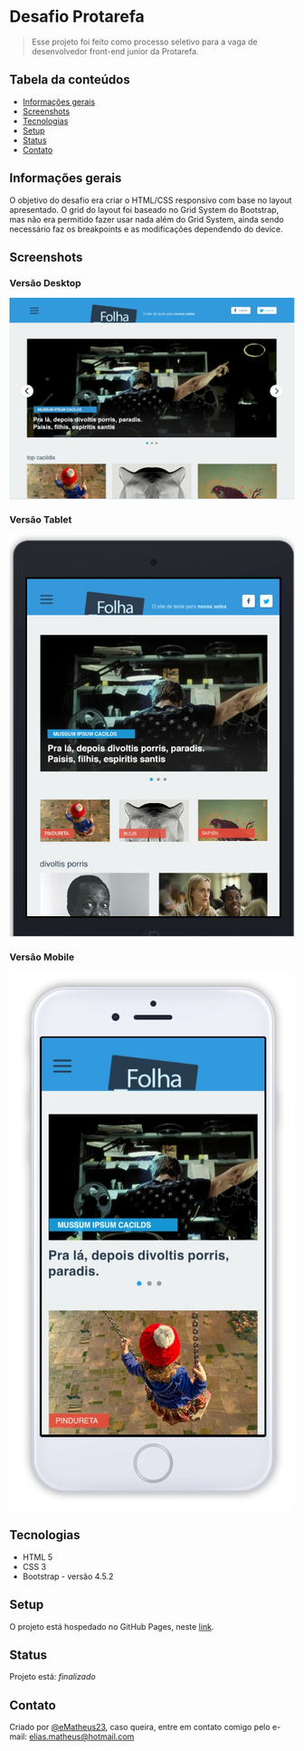 # Desafio Protarefa
> Esse projeto foi feito como processo seletivo para a vaga de desenvolvedor front-end junior da Protarefa. 

## Tabela da conteúdos
* [Informações gerais](#informações-gerais)
* [Screenshots](#screenshots)
* [Tecnologias](#tecnologias)
* [Setup](#setup)
* [Status](#status)
* [Contato](#contato)

## Informações gerais
O objetivo do desafio era criar o HTML/CSS responsivo com base no layout apresentado. O grid do layout foi baseado no Grid System do Bootstrap, mas não era permitido fazer usar nada além do Grid System, ainda sendo necessário faz os breakpoints e as modificações dependendo do device.

## Screenshots
### Versão Desktop
![Versão Desktop](./images/screenshot-desktop.jpg)

### Versão Tablet
![Versão Tablet](./images/screenshot-tablet.jpg)

### Versão Mobile
![Versão Mobile](./images/screenshot-mobile.jpg)

## Tecnologias
* HTML 5
* CSS 3
* Bootstrap - versão 4.5.2

## Setup
O projeto está hospedado no GitHub Pages, neste [link](https://ematheus23.github.io/processo-protarefa/). 

## Status
Projeto está: _finalizado_

## Contato
Criado por [@eMatheus23](https://github.com/eMatheus23/), caso queira, entre em contato comigo pelo e-mail: [elias.matheus@hotmail.com](elias.matheus@hotmail.com)
